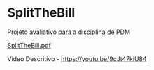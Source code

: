 # SplitTheBill
Projeto avaliativo para a disciplina de PDM

[SplitTheBill.pdf](https://github.com/allan-ifsp/SplitTheBill/files/10065131/SplitTheBill.pdf)

Video Descritivo - https://youtu.be/9cJt47kiU84

